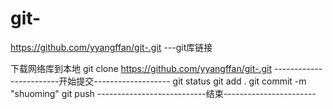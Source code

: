 # git-
https://github.com/yyangffan/git-.git   ---git库链接

下载网络库到本地
git clone https://github.com/yyangffan/git-.git
------------------------开始提交-------------------
git status
git add .
git commit -m "shuoming"
git push
---------------------------结束-----------------------
